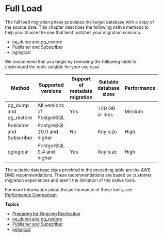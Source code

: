 # Full Load<a name="chap-manageddatabases.postgresql-rds-postgresql-full-load"></a>

The full load migration phase populates the target database with a copy of the source data\. This chapter describes the following native methods to help you choose the one that best matches your migration scenario\.
+ pg\_dump and pg\_restore
+ Publisher and Subscriber
+ pglogical

We recommend that you begin by reviewing the following table to understand the tools suitable for your use case\.


| Method | Supported versions | Support of metadata migration | Suitable database sizes | Performance | 
| --- | --- | --- | --- | --- | 
|  pg\_dump and pg\_restore  |  All versions of PostgreSQL  |  Yes  |  100 GB or less  |  Medium  | 
|  Publisher and Subscriber  |  PostgreSQL 10\.0 and higher  |  No  |  Any size  |  High  | 
|  pglogical  |  PostgreSQL 9\.4 and higher  |  Yes  |  Any size  |  High  | 

The suitable database sizes provided in the preceding table are the AWS DMS recommendations\. These recommendations are based on customer migration experiences and aren’t the limitation of the native tools\.

For more information about the performance of these tools, see [Performance Comparison](chap-manageddatabases.postgresql-rds-postgresql-performance-comparison.md)\.

**Topics**
+ [Preparing for Ongoing Replication](chap-manageddatabases.postgresql-rds-postgresql-full-load-preparing.md)
+ [pg\_dump and pg\_restore](chap-manageddatabases.postgresql-rds-postgresql-full-load-pd_dump.md)
+ [Publisher and Subscriber](chap-manageddatabases.postgresql-rds-postgresql-full-load-publisher.md)
+ [pglogical](chap-manageddatabases.postgresql-rds-postgresql-full-load-pglogical.md)